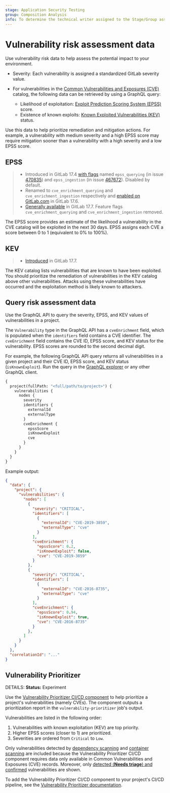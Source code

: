```yaml
---
stage: Application Security Testing
group: Composition Analysis
info: To determine the technical writer assigned to the Stage/Group associated with this page, see https://handbook.gitlab.com/handbook/product/ux/technical-writing/#assignments
---
```


# Vulnerability risk assessment data

Use vulnerability risk data to help assess the potential impact to your environment.

- Severity: Each vulnerability is assigned a standardized GitLab severity value.

- For vulnerabilities in the [Common Vulnerabilities and Exposures (CVE)](https://www.cve.org/) catalog, the following data can be retrieved by using a GraphQL query:
  - Likelihood of exploitation: [Exploit Prediction Scoring System (EPSS)](https://www.first.org/epss) score.
  - Existence of known exploits: [Known Exploited Vulnerabilities (KEV)](https://www.cisa.gov/known-exploited-vulnerabilities-catalog) status.

Use this data to help prioritize remediation and mitigation actions. For example, a vulnerability
with medium severity and a high EPSS score may require mitigation sooner than a vulnerability with a
high severity and a low EPSS score.

## EPSS

> - Introduced in GitLab 17.4 [with flags](../../../administration/feature_flags.md) named `epss_querying` (in issue [470835](https://gitlab.com/gitlab-org/gitlab/-/issues/470835)) and `epss_ingestion` (in issue [467672](https://gitlab.com/gitlab-org/gitlab/-/issues/467672)). Disabled by default.
> - Renamed to `cve_enrichment_querying` and `cve_enrichment_ingestion` respectively and [enabled on GitLab.com](https://gitlab.com/gitlab-org/gitlab/-/issues/481431) in GitLab 17.6.
> - [Generally available](https://gitlab.com/groups/gitlab-org/-/epics/11544) in GitLab 17.7. Feature flags `cve_enrichment_querying` and `cve_enrichment_ingestion` removed.

The EPSS score provides an estimate of the likelihood a vulnerability in the CVE catalog will be
exploited in the next 30 days. EPSS assigns each CVE a score between 0 to 1 (equivalent to 0% to
100%).

## KEV

> - [Introduced](https://gitlab.com/gitlab-org/gitlab/-/issues/499407) in GitLab 17.7.

The KEV catalog lists vulnerabilities that are known to have been exploited. You should prioritize
the remediation of vulnerabilities in the KEV catalog above other vulnerabilities. Attacks using
these vulnerabilities have occurred and the exploitation method is likely known to attackers.

## Query risk assessment data

Use the GraphQL API to query the severity, EPSS, and KEV values of vulnerabilities in a project.

The `Vulnerability` type in the GraphQL API has a `cveEnrichment` field, which is populated when the
`identifiers` field contains a CVE identifier. The `cveEnrichment` field contains the CVE ID, EPSS
score, and KEV status for the vulnerability. EPSS scores are rounded to the second decimal digit.

For example, the following GraphQL API query returns all vulnerabilities in a given project and
their CVE ID, EPSS score, and KEV status (`isKnownExploit`). Run the query in the
[GraphQL explorer](../../../api/graphql/index.md#interactive-graphql-explorer) or any other GraphQL
client.

```graphql
{
  project(fullPath: "<full/path/to/project>") {
    vulnerabilities {
      nodes {
        severity
        identifiers {
          externalId
          externalType
        }
        cveEnrichment {
          epssScore
          isKnownExploit
          cve
        }
      }
    }
  }
}
```

Example output:

```json
{
  "data": {
    "project": {
      "vulnerabilities": {
        "nodes": [
          {
            "severity": "CRITICAL",
            "identifiers": [
              {
                "externalId": "CVE-2019-3859",
                "externalType": "cve"
              }
            ],
            "cveEnrichment": {
              "epssScore": 0.2,
              "isKnownExploit": false,
              "cve": "CVE-2019-3859"
            }
          },
          {
            "severity": "CRITICAL",
            "identifiers": [
              {
                "externalId": "CVE-2016-8735",
                "externalType": "cve"
              }
            ],
            "cveEnrichment": {
              "epssScore": 0.94,
              "isKnownExploit": true,
              "cve": "CVE-2016-8735"
            }
          },
        ]
      }
    }
  },
  "correlationId": "..."
}
```

## Vulnerability Prioritizer

DETAILS:
**Status:** Experiment

Use the [Vulnerability Prioritizer CI/CD component](https://gitlab.com/explore/catalog/components/vulnerability-prioritizer) to help prioritize a project's vulnerabilities (namely CVEs). The component outputs a prioritization report in the `vulnerability-prioritizer` job's output.

Vulnerabilities are listed in the following order:

1. Vulnerabilities with known exploitation (KEV) are top priority.
1. Higher EPSS scores (closer to 1) are prioritized.
1. Severities are ordered from `Critical` to `Low`.

Only vulnerabilities detected by [dependency scanning](../dependency_scanning/index.md) and [container scanning](../container_scanning/index.md) are included because the Vulnerability Prioritizer CI/CD component requires data only available in Common Vulnerabilities and Exposures (CVE) records. Moreover, only [detected (**Needs triage**) and confirmed](../vulnerabilities/index.md#vulnerability-status-values) vulnerabilities are shown.

To add the Vulnerability Prioritizer CI/CD component to your project's CI/CD pipeline, see the [Vulnerability Prioritizer documentation](https://gitlab.com/components/vulnerability-prioritizer).
